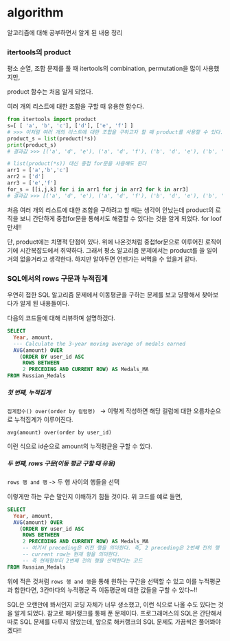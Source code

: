 # algorithm

알고리즘에 대해 공부하면서 알게 된 내용 정리

### itertools의 product

평소 순열, 조합 문제를 풀 때 itertools의 combination, permutation을 많이 사용했지만,

product 함수는 처음 알게 되었다.

여러 개의 리스트에 대한 조합을 구할 때 유용한 함수다.

```python
from itertools import product
s=[ [ 'a', 'b', 'c'], ['d'], ['e', 'f'] ]
# >>> 이처럼 여러 개의 리스트에 대한 조합을 구하고자 할 때 product를 사용할 수 있다.
product_s = list(product(*s))
print(product_s)
# 결과값 >>> [('a', 'd', 'e'), ('a', 'd', 'f'), ('b', 'd', 'e'), ('b', 'd', 'f'), ('c', 'd', 'e'), ('c', 'd', 'f')]

# list(product(*s)) 대신 중첩 for문을 사용해도 된다
arr1 = ['a','b','c']
arr2 = ['d']
arr3 = ['e','f']
for_s = [[i,j,k] for i in arr1 for j in arr2 for k in arr3]
# 결과값 >>> [('a', 'd', 'e'), ('a', 'd', 'f'), ('b', 'd', 'e'), ('b', 'd', 'f'), ('c', 'd', 'e'), ('c', 'd', 'f')]
```

처음 여러 개의 리스트에 대한 조합을 구하려고 할 때는 생각이 안났는데 product의 로직을 보니 간단하게 중첩for문을 통해서도 해결할 수 있다는 것을 알게 되었다. for loof 만세!!

단, product에는 치명적 단점이 있다. 위에 나온것처럼 중첩for문으로 이루어진 로직이기에 시간복잡도에서 취약하다. 그래서 평소 알고리즘 문제에서는 product를 쓸 일이 거의 없을거라고 생각한다. 하지만 알아두면 언젠가는 써먹을 수 있을거 같다.



### SQL에서의 rows 구문과 누적집계

우연히 접한 SQL 알고리즘 문제에서 이동평균을 구하는 문제를 보고 당황해서 찾아보다가 알게 된 내용들이다.

다음의 코드들에 대해 리뷰하며 설명하겠다.

```sql
SELECT
  Year, amount,
  --- Calculate the 3-year moving average of medals earned
  AVG(amount) OVER
    (ORDER BY user_id ASC
     ROWS BETWEEN
     2 PRECEDING AND CURRENT ROW) AS Medals_MA
FROM Russian_Medals

```

##### 첫 번째, 누적집계

`집계함수() over(order by 컬럼명) ` -> 이렇게 작성하면 해당 컬럼에 대한 오름차순으로 누적집계가 이루어진다.

`avg(amount) over(order by user_id)` 

이런 식으로 id순으로 amount의 누적평균을 구할 수 있다.

##### 두 번째, rows 구문(이동 평균 구할 때 유용)

`rows 행 and 행` -> 두 행 사이의 행들을 선택

이렇게만 하는 무슨 말인지 이해하기 힘들 것이다. 위 코드를 예로 들면,

```sql
SELECT
  Year, amount,
  AVG(amount) OVER
    (ORDER BY user_id ASC
     ROWS BETWEEN
     2 PRECEDING AND CURRENT ROW) AS Medals_MA
     -- 여기서 preceding은 이전 행을 의미한다. 즉, 2 preceding은 2번째 전의 행
     -- current row는 현재 형을 의미한다.
     -- 즉 현재형부터 2번째 전의 행을 선택한다는 코드
FROM Russian_Medals
```

위에 적은 것처럼 `rows 행 and 행`을 통해 원하는 구간을 선택할 수 있고 이를 누적평균과 합한다면, 3칸마다의 누적평균 즉 이동평균에 대한 값들을 구할 수 있다~!!

SQL은 오랜만에 봐서인지 코딩 자체가 너무 생소했고, 이런 식으로 나올 수도 있다는 것을 알게 되었다. 참고로 해커랭크를 통해 푼 문제이다. 프로그래머스의 SQL은 간단해서 따로 SQL 문제를 다루지 않았는데, 앞으로 해커랭크의 SQL 문제도 가끔씩은 풀어봐야겠다!!







